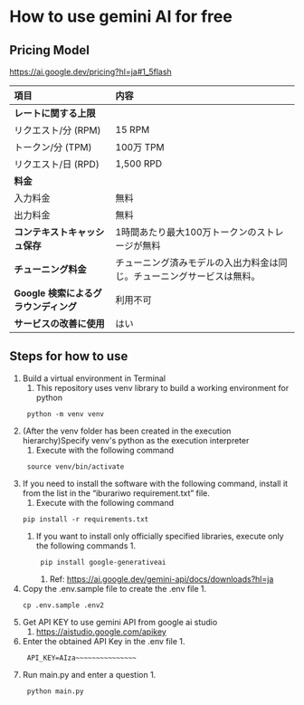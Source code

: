 # How to use gemini AI for free

## Pricing Model
https://ai.google.dev/pricing?hl=ja#1_5flash

| 項目                                  | 内容                                                                   |
| :------------------------------------ | :--------------------------------------------------------------------- |
| **レートに関する上限**                                        
| リクエスト/分 (RPM)                   | 15 RPM                                                                 |
| トークン/分 (TPM)                     | 100万 TPM                                                              |
| リクエスト/日 (RPD)                   | 1,500 RPD                                                              |
| **料金**                              |                                                                        |
| 入力料金                              | 無料                                                                   |
| 出力料金                              | 無料                                                                   |
| **コンテキストキャッシュ保存**        | 1時間あたり最大100万トークンのストレージが無料                         |
| **チューニング料金**                  | チューニング済みモデルの入出力料金は同じ。チューニングサービスは無料。 |
| **Google 検索によるグラウンディング** | 利用不可                                                               |
| **サービスの改善に使用**              | はい                                                                   |

## Steps for how to use

1. Build a virtual environment in Terminal
   1. This repository uses venv library to build a working environment for python
   ``` 
    python -m venv venv
   ```
1. (After the venv folder has been created in the execution hierarchy)Specify venv's python as the execution interpreter
   1. Execute with the following command
   ```
    source venv/bin/activate
   ```
1. If you need to install the software with the following command, install it from the list in the “iburariwo requirement.txt” file.
    1. Execute with the following command
    ```
    pip install -r requirements.txt
    ```
    1. If you want to install only officially specified libraries, execute only the following commands
       1. 
       ```
        pip install google-generativeai
       ```
       1. Ref: https://ai.google.dev/gemini-api/docs/downloads?hl=ja
 2. Copy the .env.sample file to create the .env file
    1. 
    ```
    cp .env.sample .env2
    ```
1. Get API KEY to use gemini API from google ai studio
   1. https://aistudio.google.com/apikey
1. Enter the obtained API Key in the .env file
   1. 
   ``` .env
    API_KEY=AIza~~~~~~~~~~~~~~~
   ```
2. Run main.py and enter a question
   1. 
   ``` bash
    python main.py
   ```